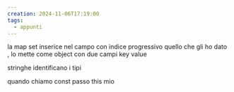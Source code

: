 ```yaml
---
creation: 2024-11-06T17:19:00
tags:
  - appunti
---
```

la map set inserice nel campo con indice progressivo quello che gli ho dato , lo mette come object con due campi key value

stringhe identificano i tipi 

quando chiamo const passo this mio 
